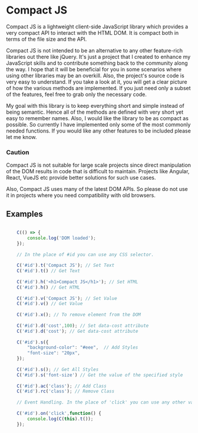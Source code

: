 # Compact JS

Compact JS is a lightweight client-side JavaScript library which provides a very compact API to interact with the HTML DOM. It is compact both in terms of the file size and the API. 

Compact JS is not intended to be an alternative to any other feature-rich libraries out there like jQuery. It's just a project that I created to enhance my JavaScript skills and to contribute something back to the community along the way. I hope that it will be beneficial for you in some scenarios where using other libraries may be an overkill. Also, the project's source code is very easy to understand. If you take a look at it, you will get a clear picture of how the various methods are implemented. If you just need only a subset of the features, feel free to grab only the necessary code.

My goal with this library is to keep everything short and simple instead of being semantic. Hence all of the methods are defined with very short yet easy to remember names. Also, I would like the library to be as compact as possible. So currently I have implemented only some of the most commonly needed functions. If you would like any other features to be included please let me know.

### Caution

Compact JS is not suitable for large scale projects since direct manipulation of the DOM results in code that is difficult to maintain. Projects like Angular, React, VueJS etc provide better solutions for such use cases. 

Also, Compact JS uses many of the latest DOM APIs. So please do not use it in projects where you need compatibility with old browsers.

## Examples 

```javascript

    C(() => {
        console.log('DOM loaded');
    });
    
    // In the place of #id you can use any CSS selector. 
    
    C('#id').t('Compact JS'); // Set Text
    C('#id').t() // Get Text
    
    C('#id').h('<h1>Compact JS</h1>'); // Set HTML
    C('#id').h() // Get HTML
    
    C('#id').v('Compact JS'); // Set Value
    C('#id').v() // Get Value
    
    C('#id').x(); // To remove element from the DOM
    
    C('#id').d('cost',100); // Set data-cost attribute
    C('#id').d('cost'); // Get data-cost attribute
    
    C('#id').s({
        "background-color": "#eee",  // Add Styles
        "font-size": "20px",
    });
    
    C('#id').s(); // Get All Styles
    C('#id').s('font-size') // Get the value of the specified style
    
    C('#id').ac('class'); // Add Class
    C('#id').rc('class'); // Remove Class
    
    // Event Handling. In the place of 'click' you can use any other valid event name
    
    C('#id').on('click',function() { 
        console.log(C(this).t()); 
    }); 
    
    
 ```
